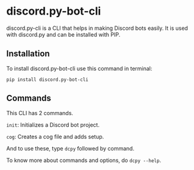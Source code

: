# discord.py-bot-cli

discord.py-cli is a CLI that helps in making Discord bots easily. It is used with discord.py and can be installed with PIP.

## Installation

To install discord.py-bot-cli use this command in terminal:

```shell
pip install discord.py-bot-cli
```

## Commands

This CLI has 2 commands.

`init`: Initializes a Discord bot project.

`cog`: Creates a cog file and adds setup.

And to use these, type `dcpy` followed by command.

To know more about commands and options, do `dcpy --help`.